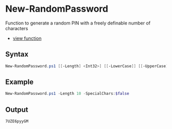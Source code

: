 # New-RandomPassword

Function to generate a random PIN with a freely definable number of characters

* [view function](https://github.com/BornToBeRoot/PowerShell/blob/master/Module/LazyAdmin/New-RandomPassword.ps1)

## Syntax 

```powershell
New-RandomPassword.ps1 [[-Length] <Int32>] [[-LowerCase]] [[-UpperCase]] [[-Numbers]] [[-SpecialChars]] [[-CopyToClipboard]] [<CommonParameters>]
```

## Example

```powershell
New-RandomPassword.ps1 -Length 10 -SpecialChars:$false
```

## Output

```powershell 
7UZE6pyyGM
``` 
